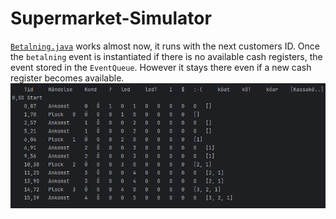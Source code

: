 # Supermarket-Simulator
[`Betalning.java`](file:///src/snabbköp/kunder/betalning.java) works almost now, it runs with the next customers ID. Once the `betalning` event is instantiated if there is no available cash registers, the event stored in the `EventQueue`. However it stays there even if a new cash register becomes available.
![img.png](img.png)